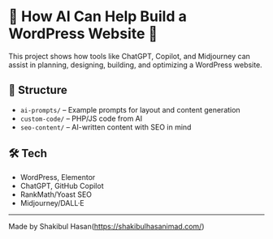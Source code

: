 # 🧠 How AI Can Help Build a WordPress Website 🚀

This project shows how tools like ChatGPT, Copilot, and Midjourney can assist in planning, designing, building, and optimizing a WordPress website.

## 📁 Structure
- `ai-prompts/` – Example prompts for layout and content generation
- `custom-code/` – PHP/JS code from AI
- `seo-content/` – AI-written content with SEO in mind

## 🛠️ Tech
- WordPress, Elementor
- ChatGPT, GitHub Copilot
- RankMath/Yoast SEO
- Midjourney/DALL·E

---
Made by Shakibul Hasan(https://shakibulhasanimad.com/)
